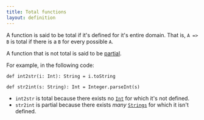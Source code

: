```yaml
---
title: Total functions
layout: definition
---
```


A function is said to be total if it's defined for it's entire domain. That is, `A => B` is total if there is a `B` for every possible `A`.

A function that is not total is said to be [partial](https://www.scala-lang.org/api/2.12.8/scala/PartialFunction.html).

For example, in the following code:

```tut:silent
def int2str(i: Int): String = i.toString

def str2int(s: String): Int = Integer.parseInt(s)
```

* `int2str` is total because there exists no [`Int`] for which it's not defined.
* `str2int` is partial because there exists *many* [`Strings`][`String`] for which it isn't defined.

[`String`]:https://docs.oracle.com/javase/8/docs/api/java/lang/String.html
[`Int`]:https://www.scala-lang.org/api/2.12.8/scala/Int.html
